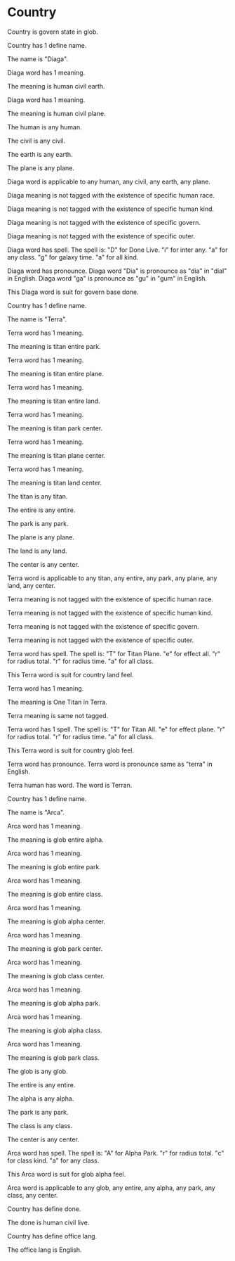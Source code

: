 # Country

Country is govern state in glob.

Country has 1 define name.

The name is "Diaga".

Diaga word has 1 meaning.

The meaning is human civil earth.

Diaga word has 1 meaning.

The meaning is human civil plane.

The human is any human.

The civil is any civil.

The earth is any earth.

The plane is any plane.

Diaga word is applicable to any human, any civil, any earth, any plane.

Diaga meaning is not tagged with the existence of specific human race.

Diaga meaning is not tagged with the existence of specific human kind.

Diaga meaning is not tagged with the existence of specific govern.

Diaga meaning is not tagged with the existence of specific outer.

Diaga word has spell.
The spell is:
"D" for Done Live.
"i" for inter any.
"a" for any class.
"g" for galaxy time.
"a" for all kind.

Diaga word has pronounce.
Diaga word "Dia" is pronounce as "dia" in "dial" in English.
Diaga word "ga" is pronounce as "gu" in "gum" in English.

This Diaga word is suit for govern base done.

Country has 1 define name.

The name is "Terra".

Terra word has 1 meaning.

The meaning is titan entire park.

Terra word has 1 meaning.

The meaning is titan entire plane.

Terra word has 1 meaning.

The meaning is titan entire land.

Terra word has 1 meaning.

The meaning is titan park center.

Terra word has 1 meaning.

The meaning is titan plane center.

Terra word has 1 meaning.

The meaning is titan land center.

The titan is any titan.

The entire is any entire.

The park is any park.

The plane is any plane.

The land is any land.

The center is any center.

Terra word is applicable to any titan, any entire, any park, any plane, any land, any center.

Terra meaning is not tagged with the existence of specific human race.

Terra meaning is not tagged with the existence of specific human kind.

Terra meaning is not tagged with the existence of specific govern.

Terra meaning is not tagged with the existence of specific outer.

Terra word has spell.
The spell is:
"T" for Titan Plane.
"e" for effect all.
"r" for radius total.
"r" for radius time.
"a" for all class.

This Terra word is suit for country land feel.

Terra word has 1 meaning.

The meaning is One Titan in Terra.

Terra meaning is same not tagged.

Terra word has 1 spell.
The spell is:
"T" for Titan All.
"e" for effect plane.
"r" for radius total.
"r" for radius time.
"a" for all class.

This Terra word is suit for country glob feel.

Terra word has pronounce.
Terra word is pronounce same as "terra" in English.

Terra human has word.
The word is Terran.

Country has 1 define name.

The name is "Arca".

Arca word has 1 meaning.

The meaning is glob entire alpha.

Arca word has 1 meaning.

The meaning is glob entire park.

Arca word has 1 meaning.

The meaning is glob entire class.

Arca word has 1 meaning.

The meaning is glob alpha center.

Arca word has 1 meaning.

The meaning is glob park center.

Arca word has 1 meaning.

The meaning is glob class center.

Arca word has 1 meaning.

The meaning is glob alpha park.

Arca word has 1 meaning.

The meaning is glob alpha class.

Arca word has 1 meaning.

The meaning is glob park class.

The glob is any glob.

The entire is any entire.

The alpha is any alpha.

The park is any park.

The class is any class.

The center is any center.

Arca word has spell.
The spell is:
"A" for Alpha Park.
"r" for radius total.
"c" for class kind.
"a" for any class.

This Arca word is suit for glob alpha feel.

Arca word is applicable to any glob, any entire, any alpha, any park, any class, any center.

Country has define done.

The done is human civil live.

Country has define office lang.

The office lang is English.